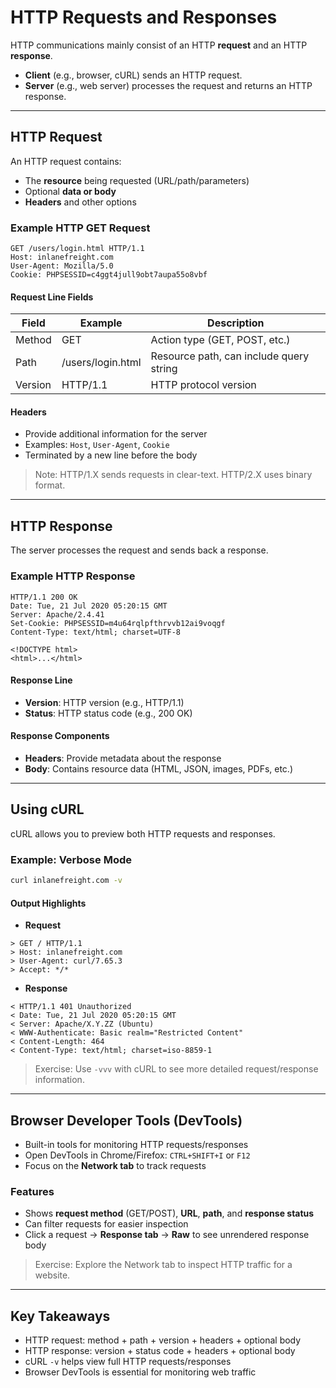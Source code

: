 
# HTTP Requests and Responses

HTTP communications mainly consist of an HTTP **request** and an HTTP **response**.  

- **Client** (e.g., browser, cURL) sends an HTTP request.  
- **Server** (e.g., web server) processes the request and returns an HTTP response.  

---

## HTTP Request

An HTTP request contains:  
- The **resource** being requested (URL/path/parameters)  
- Optional **data or body**  
- **Headers** and other options  

### Example HTTP GET Request
```http
GET /users/login.html HTTP/1.1
Host: inlanefreight.com
User-Agent: Mozilla/5.0
Cookie: PHPSESSID=c4ggt4jull9obt7aupa55o8vbf
```

#### Request Line Fields
| Field   | Example                  | Description |
|---------|--------------------------|-------------|
| Method  | GET                      | Action type (GET, POST, etc.) |
| Path    | /users/login.html        | Resource path, can include query string |
| Version | HTTP/1.1                 | HTTP protocol version |

#### Headers
- Provide additional information for the server  
- Examples: `Host`, `User-Agent`, `Cookie`  
- Terminated by a new line before the body  

> Note: HTTP/1.X sends requests in clear-text. HTTP/2.X uses binary format.

---

## HTTP Response

The server processes the request and sends back a response.

### Example HTTP Response
```http
HTTP/1.1 200 OK
Date: Tue, 21 Jul 2020 05:20:15 GMT
Server: Apache/2.4.41
Set-Cookie: PHPSESSID=m4u64rqlpfthrvvb12ai9voqgf
Content-Type: text/html; charset=UTF-8

<!DOCTYPE html>
<html>...</html>
```

#### Response Line
- **Version**: HTTP version (e.g., HTTP/1.1)  
- **Status**: HTTP status code (e.g., 200 OK)

#### Response Components
- **Headers**: Provide metadata about the response  
- **Body**: Contains resource data (HTML, JSON, images, PDFs, etc.)

---

## Using cURL

cURL allows you to preview both HTTP requests and responses.

### Example: Verbose Mode
```bash
curl inlanefreight.com -v
```

#### Output Highlights
- **Request**
```
> GET / HTTP/1.1
> Host: inlanefreight.com
> User-Agent: curl/7.65.3
> Accept: */*
```
- **Response**
```
< HTTP/1.1 401 Unauthorized
< Date: Tue, 21 Jul 2020 05:20:15 GMT
< Server: Apache/X.Y.ZZ (Ubuntu)
< WWW-Authenticate: Basic realm="Restricted Content"
< Content-Length: 464
< Content-Type: text/html; charset=iso-8859-1
```

> Exercise: Use `-vvv` with cURL to see more detailed request/response information.

---

## Browser Developer Tools (DevTools)

- Built-in tools for monitoring HTTP requests/responses  
- Open DevTools in Chrome/Firefox: `CTRL+SHIFT+I` or `F12`  
- Focus on the **Network tab** to track requests

### Features
- Shows **request method** (GET/POST), **URL**, **path**, and **response status**  
- Can filter requests for easier inspection  
- Click a request → **Response tab** → **Raw** to see unrendered response body

> Exercise: Explore the Network tab to inspect HTTP traffic for a website.

---

## Key Takeaways

- HTTP request: method + path + version + headers + optional body  
- HTTP response: version + status code + headers + optional body  
- cURL `-v` helps view full HTTP requests/responses  
- Browser DevTools is essential for monitoring web traffic  
